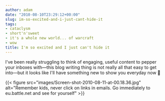 ```yaml
---
author: adam
date: "2010-08-10T23:29:12+00:00"
slug: im-so-excited-and-i-just-cant-hide-it
tags:
- cataclysm
- short'n'sweet
- it's a whole new world... of warcraft
- wow
title: I'm so excited and I just can't hide it
---
```


I've been really struggling to think of engaging, useful content to pepper your inboxes with—this blog writing thing is not really all that easy to get into—but it looks like I'll have something new to show you everyday now 🙂

{{< figure src="images/Screen-shot-2010-08-11-at-00.18.36.jpg" alt="Remember kids, never click on links in emails. Go immediately to eu.battle.net and see for yourself" >}}

<!--more-->
